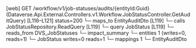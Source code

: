 [web] GET /workflow/v1/job-statuses/audits/{entityId:Guid}  (Dataverse.Api.External.Controllers.v1.Workflow.JobStatusController.GetAuditQuery)  [L116–L121] status=200
  └─ maps_to EntityAuditDto [L119]
  └─ calls JobStatusRepository.ReadQuery [L119]
  └─ query JobStatus [L119]
    └─ reads_from DVS_JobStatuses
  └─ impact_summary
    └─ entities 1 (writes=0, reads=1)
      └─ JobStatus writes=0 reads=1
    └─ mappings 1
      └─ EntityAuditDto

